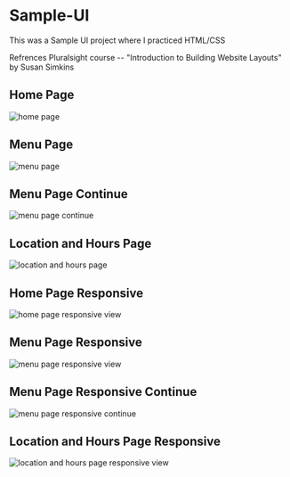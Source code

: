 # Sample-UI
This was a Sample UI project where I practiced HTML/CSS

Refrences Pluralsight course -- "Introduction to Building Website Layouts" by Susan Simkins

## Home Page
![home page](https://cloud.githubusercontent.com/assets/16660134/24053890/cc8a2c00-0b10-11e7-800b-ae21d052e2e8.png)

## Menu Page
![menu page](https://cloud.githubusercontent.com/assets/16660134/24053918/df43d6f2-0b10-11e7-96e5-fa497476ef6f.png)

## Menu Page Continue
![menu page continue](https://cloud.githubusercontent.com/assets/16660134/24053927/ea8a90d2-0b10-11e7-9fda-e01757037fee.png)

## Location and Hours Page
![location and hours page](https://cloud.githubusercontent.com/assets/16660134/24053938/f53fe978-0b10-11e7-88d9-5be64c5cd3a0.png)

## Home Page Responsive
![home page responsive view](https://cloud.githubusercontent.com/assets/16660134/24053957/008a7dd4-0b11-11e7-9eb1-1160ea878025.png)

## Menu Page Responsive
![menu page responsive view](https://cloud.githubusercontent.com/assets/16660134/24053975/0a8bd9ae-0b11-11e7-88df-1cbad8d26c3d.png)

## Menu Page Responsive Continue
![menu page responsive continue](https://cloud.githubusercontent.com/assets/16660134/24053984/13784070-0b11-11e7-964c-16ba9cfceb3b.png)

## Location and Hours Page Responsive
![location and hours page responsive view](https://cloud.githubusercontent.com/assets/16660134/24053998/1f324c1c-0b11-11e7-92d8-ef91abbcfe96.png)
